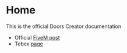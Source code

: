 # Home

This is the official Doors Creator documentation

- Official [FiveM post](https://forum.cfx.re/t/esx-qbcore-doors-creator-easily-create-doors-in-game/4814955)
- Tebex [page](https://jaksam1074-fivem-scripts.tebex.io/)